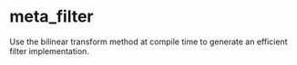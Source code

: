 # meta_filter

Use the bilinear transform method at compile time to generate an efficient filter implementation.
